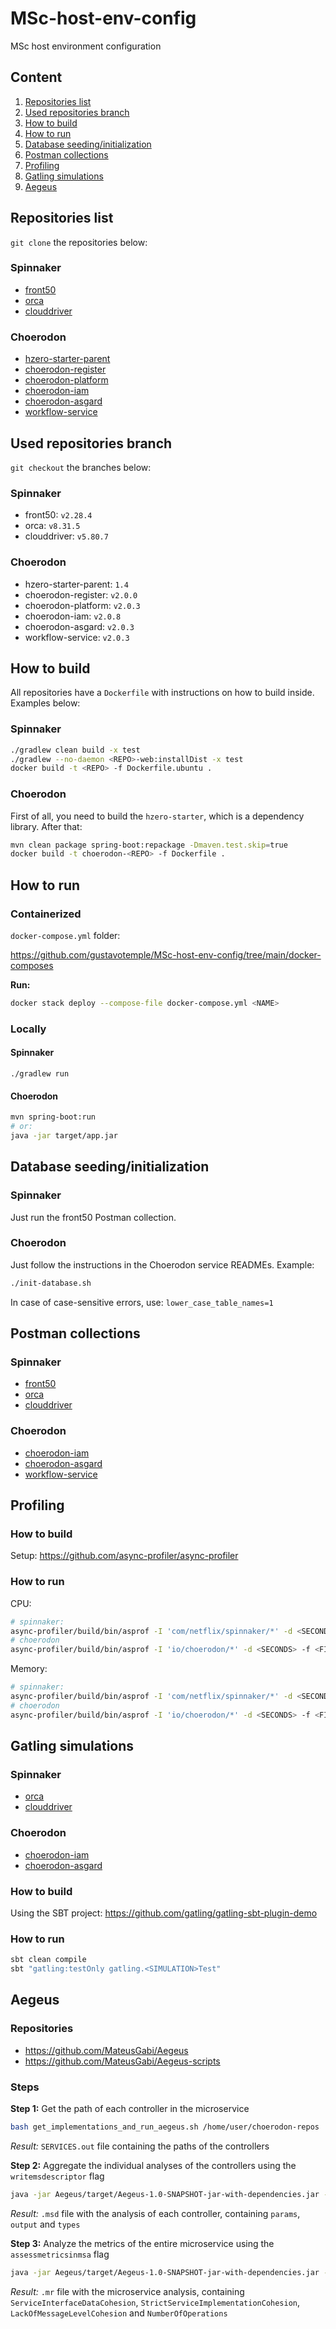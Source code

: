 # MSc-host-env-config
MSc host environment configuration

## Content

1. [Repositories list](https://github.com/gustavotemple/MSc-host-env-config#repositories-list)
2. [Used repositories branch](https://github.com/gustavotemple/MSc-host-env-config#used-repositories-branch)
3. [How to build](https://github.com/gustavotemple/MSc-host-env-config#how-to-build)
4. [How to run](https://github.com/gustavotemple/MSc-host-env-config#how-to-run)
5. [Database seeding/initialization](https://github.com/gustavotemple/MSc-host-env-config#database-seedinginitialization)
6. [Postman collections](https://github.com/gustavotemple/MSc-host-env-config#postman-collections)
7. [Profiling](https://github.com/gustavotemple/MSc-host-env-config#profiling)
8. [Gatling simulations](https://github.com/gustavotemple/MSc-host-env-config#gatling-simulations)
9. [Aegeus](https://github.com/gustavotemple/MSc-host-env-config#aegeus)

## Repositories list

`git clone` the repositories below:

### Spinnaker

- [front50](https://github.com/gustavotemple/front50)
- [orca](https://github.com/gustavotemple/orca)
- [clouddriver](https://github.com/gustavotemple/clouddriver)

### Choerodon

- [hzero-starter-parent](https://github.com/gustavotemple/hzero-starter-parent)
- [choerodon-register](https://github.com/gustavotemple/choerodon-register)
- [choerodon-platform](https://github.com/gustavotemple/choerodon-platform)
- [choerodon-iam](https://github.com/gustavotemple/choerodon-iam)
- [choerodon-asgard](https://github.com/gustavotemple/choerodon-asgard)
- [workflow-service](https://github.com/gustavotemple/workflow-service)

## Used repositories branch

`git checkout` the branches below:

### Spinnaker

- front50: `v2.28.4`
- orca: `v8.31.5`
- clouddriver: `v5.80.7`

### Choerodon

- hzero-starter-parent: `1.4`
- choerodon-register: `v2.0.0`
- choerodon-platform: `v2.0.3`
- choerodon-iam: `v2.0.8`
- choerodon-asgard: `v2.0.3`
- workflow-service: `v2.0.3`

## How to build

All repositories have a `Dockerfile` with instructions on how to build inside.
Examples below:

### Spinnaker

```bash
./gradlew clean build -x test
./gradlew --no-daemon <REPO>-web:installDist -x test
docker build -t <REPO> -f Dockerfile.ubuntu .
```

### Choerodon

First of all, you need to build the `hzero-starter`, which is a dependency library.
After that:

```bash
mvn clean package spring-boot:repackage -Dmaven.test.skip=true
docker build -t choerodon-<REPO> -f Dockerfile .
```

## How to run

### Containerized

`docker-compose.yml` folder:

https://github.com/gustavotemple/MSc-host-env-config/tree/main/docker-composes

**Run:**

```bash
docker stack deploy --compose-file docker-compose.yml <NAME>
```

### Locally

#### Spinnaker

`./gradlew run`

#### Choerodon

```bash
mvn spring-boot:run
# or:
java -jar target/app.jar
```

## Database seeding/initialization

### Spinnaker

Just run the front50 Postman collection.

### Choerodon

Just follow the instructions in the Choerodon service READMEs.
Example:

```bash
./init-database.sh
```

In case of case-sensitive errors, use: `lower_case_table_names=1`

## Postman collections

### Spinnaker

- [front50](https://github.com/gustavotemple/front50/tree/v2.28.4-branch/postman)
- [orca](https://github.com/gustavotemple/orca/tree/v8.31.5-branch/postman)
- [clouddriver](https://github.com/gustavotemple/clouddriver/tree/v5.80.7-branch/postman)

### Choerodon

- [choerodon-iam](https://github.com/gustavotemple/choerodon-iam/tree/v2.0.8-branch/postman)
- [choerodon-asgard](https://github.com/gustavotemple/choerodon-asgard/tree/v2.0.3-branch/postman)
- [workflow-service](https://github.com/gustavotemple/workflow-service/tree/v2.0.3-branch/postman)


## Profiling

### How to build

Setup:
https://github.com/async-profiler/async-profiler

### How to run

CPU:

```bash
# spinnaker:
async-profiler/build/bin/asprof -I 'com/netflix/spinnaker/*' -d <SECONDS> -f <FILE-NAME>-cpu.html --title <TITLE>-cpu -e itimer <PID>
# choerodon
async-profiler/build/bin/asprof -I 'io/choerodon/*' -d <SECONDS> -f <FILE-NAME>-cpu.html --title <TITLE>-cpu -e itimer <PID>
```

Memory:

```bash
# spinnaker:
async-profiler/build/bin/asprof -I 'com/netflix/spinnaker/*' -d <SECONDS> -f <FILE-NAME>-mem.html --title <TITLE>-mem -e alloc <PID>
# choerodon
async-profiler/build/bin/asprof -I 'io/choerodon/*' -d <SECONDS> -f <FILE-NAME>-mem.html --title <TITLE>-mem -e alloc <PID>
```

## Gatling simulations

### Spinnaker

- [orca](https://github.com/gustavotemple/orca/tree/v8.31.5-branch/gatling)
- [clouddriver](https://github.com/gustavotemple/clouddriver/tree/v5.80.7-branch/gatling)

### Choerodon

- [choerodon-iam](https://github.com/gustavotemple/choerodon-iam/tree/v2.0.8-branch/gatling)
- [choerodon-asgard](https://github.com/gustavotemple/choerodon-asgard/tree/v2.0.3-branch/gatling)

### How to build

Using the SBT project:
https://github.com/gatling/gatling-sbt-plugin-demo

### How to run

```bash
sbt clean compile
sbt "gatling:testOnly gatling.<SIMULATION>Test"
```

## Aegeus
 
### Repositories

- https://github.com/MateusGabi/Aegeus
- https://github.com/MateusGabi/Aegeus-scripts

### Steps

**Step 1:** Get the path of each controller in the microservice

```bash
bash get_implementations_and_run_aegeus.sh /home/user/choerodon-repos
```

_Result:_ `SERVICES.out` file containing the paths of the controllers

**Step 2:** Aggregate the individual analyses of the controllers using the `writemsdescriptor` flag

```bash
java -jar Aegeus/target/Aegeus-1.0-SNAPSHOT-jar-with-dependencies.jar -ms ~/.aegeus/repos/home/user/choerodon-repos -p java -writemsdescriptor
```

_Result:_ `.msd` file with the analysis of each controller, containing `params`, `output` and `types`

**Step 3:** Analyze the metrics of the entire microservice using the `assessmetricsinmsa` flag

```bash
java -jar Aegeus/target/Aegeus-1.0-SNAPSHOT-jar-with-dependencies.jar -ms ~/.aegeus/repos/home/user/choerodon-repos -p java -assessmetricsinmsa
```

_Result:_ `.mr` file with the microservice analysis, containing `ServiceInterfaceDataCohesion`, `StrictServiceImplementationCohesion`, `LackOfMessageLevelCohesion` and `NumberOfOperations`

